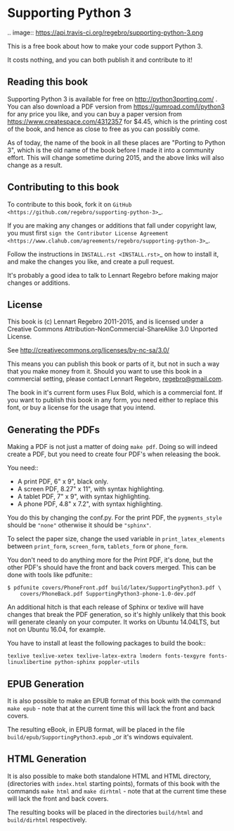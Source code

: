 Supporting Python 3
===================

.. image:: https://api.travis-ci.org/regebro/supporting-python-3.png

This is a free book about how to make your code support Python 3.

It costs nothing, and you can both publish it and contribute to it!


Reading this book
-----------------

Supporting Python 3 is available for free on http://python3porting.com/ . You
can also download a PDF version from https://gumroad.com/l/python3 for any
price you like, and you can buy a paper version from
https://www.createspace.com/4312357 for $4.45, which is the printing cost of
the book, and hence as close to free as you can possibly come.

As of today, the name of the book in all these places are "Porting to Python
3", which is the old name of the book before I made it into a community
effort. This will change sometime during 2015, and the above links will also
change as a result.


Contributing to this book
-------------------------

To contribute to this book, fork it on
`GitHub <https://github.com/regebro/supporting-python-3>`_.

If you are making any changes or additions that fall under copyright law, you
must first `sign the Contributor License Agreement
<https://www.clahub.com/agreements/regebro/supporting-python-3>`_.

Follow the instructions in `INSTALL.rst <INSTALL.rst>`_ on how to install it, and
make the changes you like, and create a pull request.

It's probably a good idea to talk to Lennart Regebro before making major
changes or additions.


License
-------

This book is (c) Lennart Regebro 2011-2015, and is licensed under a Creative
Commons Attribution-NonCommercial-ShareAlike 3.0 Unported License.

See http://creativecommons.org/licenses/by-nc-sa/3.0/

This means you can publish this book or parts of it, but not in such a way
that you make money from it. Should you want to use this book in a commercial
setting, please contact Lennart Regebro, regebro@gmail.com.

The book in it's current form uses Flux Bold, which is a commercial font.
If you want to publish this book in any form, you need either to replace
this font, or buy a license for the usage that you intend.

Generating the PDFs
-------------------

Making a PDF is not just a matter of doing ``make pdf``. Doing so will indeed
create a PDF, but you need to create four PDF's when releasing the book.

You need::

* A print PDF, 6" x 9", black only.
* A screen PDF, 8.27" x 11", with syntax highlighting.
* A tablet PDF, 7" x 9", with syntax highlighting.
* A phone PDF, 4.8" x 7.2", with syntax highlighting.

You do this by changing the conf.py. For the print PDF, the ``pygments_style``
should be ``"none"`` otherwise it should be ``"sphinx"``.

To select the paper size, change the used variable in ``print_latex_elements``
between ``print_form``, ``screen_form``, ``tablets_form`` or ``phone_form``.

You don't need to do anything more for the Print PDF, it's done, but the
other PDF's should have the front and back covers merged. This can be done
with tools like pdfunite::

    $ pdfunite covers/PhoneFront.pdf build/latex/SupportingPython3.pdf \
        covers/PhoneBack.pdf SupportingPython3-phone-1.0-dev.pdf

An additional hitch is that each release of Sphinx or texlive will have
changes that break the PDF generation, so it's highly unlikely that this book
will generate cleanly on your computer. It works on Ubuntu 14.04LTS, but not
on Ubuntu 16.04, for example.

You have to install at least the following packages to build the book::

  ``texlive texlive-xetex texlive-latex-extra lmodern fonts-texgyre
    fonts-linuxlibertine python-sphinx poppler-utils``

EPUB Generation
---------------
It is also possible to make an EPUB format of this book with the command 
``make epub`` - note that at the current time this will lack the front and 
back covers.

The resulting eBook, in EPUB format, will be placed in the file 
``build/epub/SupportingPython3.epub`` _or it's windows equivalent.

HTML Generation
---------------
It is also possible to make both standalone HTML and HTML directory, 
(directories with ``index.html`` starting points), formats of this book
with the commands ``make html`` and ``make dirhtml`` - note that at the
current time these will lack the front and back covers.

The resulting books will be placed in the directories 
``build/html`` and ``build/dirhtml`` respectively.
